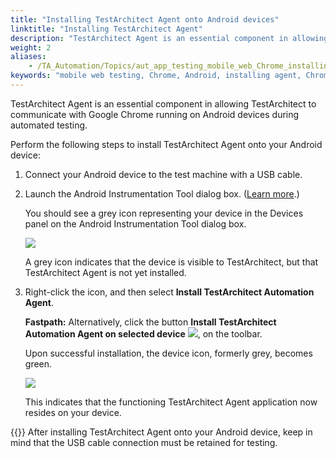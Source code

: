 ```yaml
--- 
title: "Installing TestArchitect Agent onto Android devices"
linktitle: "Installing TestArchitect Agent"
description: "TestArchitect Agent is an essential component in allowing TestArchitect to communicate with Google Chrome running on Android devices during automated testing."
weight: 2
aliases: 
    - /TA_Automation/Topics/aut_app_testing_mobile_web_Chrome_installing_TA_Agent.html
keywords: "mobile web testing, Chrome, Android, installing agent, Chrome testing, Android, installing agent, TestArchitect Agent"
---
```


TestArchitect Agent is an essential component in allowing TestArchitect to communicate with Google Chrome running on Android devices during automated testing.

Perform the following steps to install TestArchitect Agent onto your Android device:

1.  Connect your Android device to the test machine with a USB cable.

2.  Launch the Android Instrumentation Tool dialog box. \([Learn more](/automation-guide/application-testing/mobile-testing/testing-mobile-applications/android-automation/android-instrumentation-tool/).\)

    You should see a grey icon representing your device in the Devices panel on the Android Instrumentation Tool dialog box.

    ![](/images/Android/Images/android_9.png)

    A grey icon indicates that the device is visible to TestArchitect, but that TestArchitect Agent is not yet installed.

3.  Right-click the icon, and then select **Install TestArchitect Automation Agent**.

    **Fastpath:** Alternatively, click the button **Install TestArchitect Automation Agent on selected device** ![](/images/Android/Images/android_installing_TA_agent_btn.png), on the toolbar.

    Upon successful installation, the device icon, formerly grey, becomes green.

    ![](/images/Android/Images/android_10.png)

    This indicates that the functioning TestArchitect Agent application now resides on your device.


{{<remember>}} After installing TestArchitect Agent onto your Android device, keep in mind that the USB cable connection must be retained for testing.



